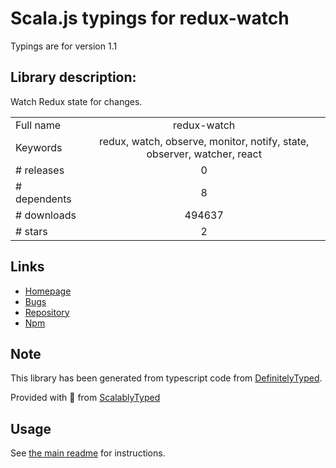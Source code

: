 
# Scala.js typings for redux-watch

Typings are for version 1.1

## Library description:
Watch Redux state for changes.

|                    |                 |
| ------------------ | :-------------: |
| Full name          | redux-watch |
| Keywords           | redux, watch, observe, monitor, notify, state, observer, watcher, react |
| # releases         | 0 |
| # dependents       | 8 |
| # downloads        | 494637 |
| # stars            | 2 |

## Links
- [Homepage](https://github.com/jprichardson/redux-watch#readme)
- [Bugs](https://github.com/jprichardson/redux-watch/issues)
- [Repository](https://github.com/jprichardson/redux-watch)
- [Npm](https://www.npmjs.com/package/redux-watch)
    


## Note
This library has been generated from typescript code from [DefinitelyTyped](https://definitelytyped.org).

Provided with :purple_heart: from [ScalablyTyped](https://github.com/oyvindberg/ScalablyTyped)

## Usage
See [the main readme](../../readme.md) for instructions.


